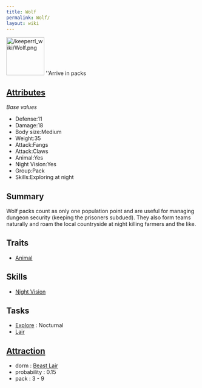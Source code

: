 ```yaml
---
title: Wolf
permalink: Wolf/
layout: wiki
---
```


<img src="/keeperrl_wiki/Wolf.png" title="fig:/keeperrl_wiki/Wolf.png" alt="/keeperrl_wiki/Wolf.png" width="100" />
''Arrive in packs

[Attributes](/keeperrl_wiki/Attributes "wikilink")
-------------------------------------

*Base values*

-   Defense:11
-   Damage:18
-   Body size:Medium
-   Weight:35
-   Attack:Fangs
-   Attack:Claws
-   Animal:Yes
-   Night Vision:Yes
-   Group:Pack
-   Skills:Exploring at night

Summary
-------

Wolf packs count as only one population point and are useful for
managing dungeon security (keeping the prisoners subdued). They also
form teams naturally and roam the local countryside at night killing
farmers and the like.

Traits
------

-   [Animal](/keeperrl_wiki/Animal "wikilink")

Skills
------

-   [Night Vision](/keeperrl_wiki/Night_Vision "wikilink")

Tasks
-----

-   [Explore](/keeperrl_wiki/Explore "wikilink") : Nocturnal
-   [Lair](/keeperrl_wiki/Beast_Lair "wikilink")

[Attraction](/keeperrl_wiki/Immigration "wikilink")
-------------------------------------

-   dorm : [Beast Lair](/keeperrl_wiki/Beast_Lair "wikilink")
-   probability : 0.15
-   pack : 3 - 9


